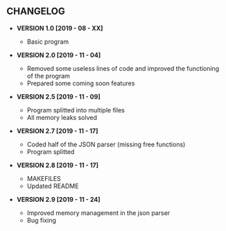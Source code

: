 CHANGELOG
---------

+ **VERSION 1.0 [2019 - 08 - XX]**
	- Basic program

+ **VERSION 2.0 [2019 - 11 - 04]**
	- Removed some useless lines of code and improved the functioning of the program
	- Prepared some coming soon features

+ **VERSION 2.5 [2019 - 11 - 09]**
	- Program splitted into multiple files
	- All memory leaks solved

+ **VERSION 2.7 [2019 - 11 - 17]**
	- Coded half of the JSON parser (missing free functions)
	- Program splitted

+ **VERSION 2.8 [2019 - 11 - 17]**
	- MAKEFILES
	- Updated README

+ **VERSION 2.9 [2019 - 11 - 24]**
  - Improved memory management in the json parser
  - Bug fixing

